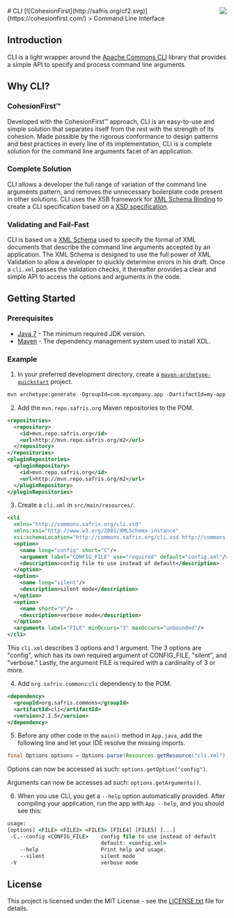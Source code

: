 <img src="http://safris.org/logo.png" align="right" />
# CLI [![CohesionFirst](http://safris.org/cf2.svg)](https://cohesionfirst.com/)
> Command Line Interface

## Introduction

CLI is a light wrapper around the [Apache Commons CLI](https://commons.apache.org/proper/commons-cli/) library that provides a simple API to specify and process command line arguments.

## Why CLI?

### CohesionFirst™

Developed with the CohesionFirst™ approach, CLI is an easy-to-use and simple solution that separates itself from the rest with the strength of its cohesion. Made possible by the rigorous conformance to design patterns and best practices in every line of its implementation, CLI is a complete solution for the command line arguments facet of an application.

### Complete Solution

CLI allows a developer the full range of variation of the command line arguments pattern, and removes the unnecessary boilerplate code present in other solutions. CLI uses the XSB framework for [XML Schema Binding](https://github.com/SevaSafris/xsb/) to create a CLI specification based on a [XSD specification](https://github.com/SevaSafris/java/blob/master/commons/cli/src/main/resources/cli.xsd).

### Validating and Fail-Fast

CLI is based on a [XML Schema](https://github.com/SevaSafris/java/blob/master/commons/cli/src/main/resources/cli.xsd) used to specify the formal of XML documents that describe the command line arguments accepted by an application. The XML Schema is designed to use the full power of XML Validation to allow a developer to qiuckly determine errors in his draft. Once a `cli.xml` passes the validation checks, it thereafter provides a clear and simple API to access the options and arguments in the code.

## Getting Started

### Prerequisites

* [Java 7](http://www.oracle.com/technetwork/java/javase/downloads/jdk7-downloads-1880260.html) - The minimum required JDK version.
* [Maven](https://maven.apache.org/) - The dependency management system used to install XDL.

### Example

1. In your preferred development directory, create a [`maven-archetype-quickstart`](http://maven.apache.org/archetypes/maven-archetype-quickstart/) project.

  ```tcsh
  mvn archetype:generate -DgroupId=com.mycompany.app -DartifactId=my-app -DarchetypeArtifactId=maven-archetype-quickstart -DinteractiveMode=false
  ```

2. Add the `mvn.repo.safris.org` Maven repositories to the POM.

  ```xml
  <repositories>
    <repository>
      <id>mvn.repo.safris.org</id>
      <url>http://mvn.repo.safris.org/m2</url>
    </repository>
  </repositories>
  <pluginRepositories>
    <pluginRepository>
      <id>mvn.repo.safris.org</id>
      <url>http://mvn.repo.safris.org/m2</url>
    </pluginRepository>
  </pluginRepositories>
  ```

3. Create a `cli.xml` in `src/main/resources/`.

  ```xml
  <cli
    xmlns="http://commons.safris.org/cli.xsd"
    xmlns:xsi="http://www.w3.org/2001/XMLSchema-instance"
    xsi:schemaLocation="http://commons.safris.org/cli.xsd http://commons.safris.org/cli.xsd">
    <option>
      <name long="config" short="C"/>
      <argument label="CONFIG_FILE" use="required" default="config.xml"/>
      <description>config file to use instead of default</description>
    </option>
    <option>
      <name long="silent"/>
      <description>silent mode</description>
    </option>
    <option>
      <name short="V"/>
      <description>verbose mode</description>
    </option>
    <arguments label="FILE" minOccurs="3" maxOccurs="unbounded"/>
  </cli>
  ```
  
  This `cli.xml` describes 3 options and 1 argument. The 3 options are "config", which has its own required argument of CONFIG_FILE, "silent", and "verbose." Lastly, the argument FILE is required with a cardinality of 3 or more.

4. Add `org.safris.commons`:`cli` dependency to the POM.

  ```xml
  <dependency>
    <groupId>org.safris.commons</groupId>
    <artifactId>cli</artifactId>
    <version>2.1.5</version>
  </dependency>
  ```

5. Before any other code in the `main()` method in `App.java`, add the following line and let your IDE resolve the missing imports.

  ```java
  final Options options = Options.parse(Resources.getResource("cli.xml").getURL(), App.class, args);
  ```

  Options can now be accessed as such: `options.getOption("config")`.

  Arguments can now be accesses ad such: `options.getArguments()`.

6. When you use CLI, you get a `--help` option automatically provided. After compiling your application, run the app with `App --help`, and you should see this:

  ```tcsh
  usage:
  [options] <FILE> <FILE2> <FILE3> [FILE4] [FILE5] [...]
   -C,--config <CONFIG_FILE>    config file to use instead of default
                                default: <config.xml>
      --help                    Print help and usage.
      --silent                  silent mode
   -V                           verbose mode
  ```

## License

This project is licensed under the MIT License - see the [LICENSE.txt](LICENSE.txt) file for details.
